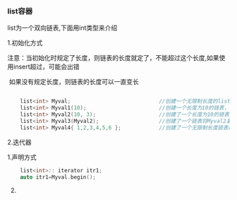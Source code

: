 ### list容器

list为一个双向链表,下面用int类型来介绍

1.初始化方式

注意：当初始化时规定了长度，则链表的长度就定了，不能超过这个长度,如果使用insert超过，可能会出错

​			如果没有规定长度，则链表的长度可以一直变长

```c++

	list<int> Myval;							//创建一个无限制长度的list容器
	list<int> Myval1(10);						//创建一个长度为10的链表，每个值赋值为0
	list<int> Myval2(10, 3);					//创建了一个长度为10的链表，每个赋值为3
	list<int> Myval3(Myval2);					//创建了一个链表将Myval2复制给Myval3
	list<int> Myval4{ 1,2,3,4,5,6 };			//创建了一个无限制长度链表前六个值赋值为(1,2,3,4,5,6)
```

2.迭代器

1.声明方式

```c++
	list<int>:: iterator itr1;
	auto itr1=Myval.begin();
```

2.